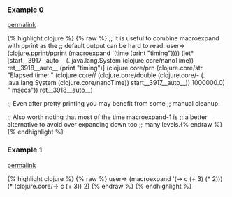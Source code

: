 ### Example 0
[permalink](#example-0)

{% highlight clojure %}
{% raw %}
;; It is useful to combine macroexpand with pprint as the
;; default output can be hard to read.
user=> (clojure.pprint/pprint (macroexpand '(time (print "timing"))))
(let*
 [start__3917__auto__
  (. java.lang.System (clojure.core/nanoTime))
  ret__3918__auto__
  (print "timing")]
 (clojure.core/prn
  (clojure.core/str
   "Elapsed time: "
   (clojure.core//
    (clojure.core/double
     (clojure.core/-
      (. java.lang.System (clojure.core/nanoTime))
      start__3917__auto__))
    1000000.0)
   " msecs"))
 ret__3918__auto__)

;; Even after pretty printing you may benefit from some
;; manual cleanup.

;; Also worth noting that most of the time macroexpand-1 is
;; a better alternative to avoid over expanding down too
;; many levels.{% endraw %}
{% endhighlight %}


### Example 1
[permalink](#example-1)

{% highlight clojure %}
{% raw %}
user=> (macroexpand '(-> c (+ 3) (* 2)))
(* (clojure.core/-> c (+ 3)) 2)
{% endraw %}
{% endhighlight %}


